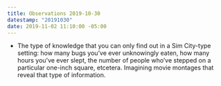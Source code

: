 ```yaml
---
title: Observations 2019-10-30
datestamp: "20191030"
date: 2019-11-02 11:10:00 -05:00
---
```


- The type of knowledge that you can only find out in a Sim City-type setting: how many bugs you’ve ever unknowingly eaten, how many hours you’ve ever slept, the number of people who’ve stepped on a particular one-inch square, etcetera. Imagining movie montages that reveal that type of information.
